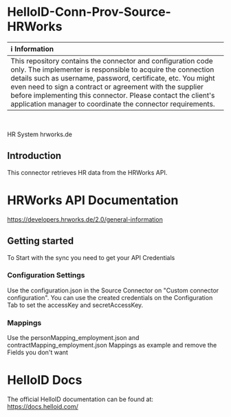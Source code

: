 # HelloID-Conn-Prov-Source-HRWorks

| :information_source: Information |
|:---------------------------|
| This repository contains the connector and configuration code only. The implementer is responsible to acquire the connection details such as username, password, certificate, etc. You might even need to sign a contract or agreement with the supplier before implementing this connector. Please contact the client's application manager to coordinate the connector requirements.       |

<br />

HR System hrworks.de

## Introduction

This connector retrieves HR data from the HRWorks API.

# HRWorks API Documentation
https://developers.hrworks.de/2.0/general-information

## Getting started
To Start with the sync you need to get your API Credentials

### Configuration Settings
Use the configuration.json in the Source Connector on "Custom connector configuration". You can use the created credentials on the Configuration Tab to set the accessKey and secretAccessKey.

### Mappings
Use the personMapping_employment.json and contractMapping_employment.json Mappings as example and remove the Fields you don't want

# HelloID Docs
The official HelloID documentation can be found at: https://docs.helloid.com/
